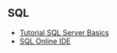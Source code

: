 ## SQL
* [Tutorial SQL Server Basics](https://www.sqlservertutorial.net/sql-server-basics/)  
* [SQL Online IDE](https://sqliteonline.com/)
